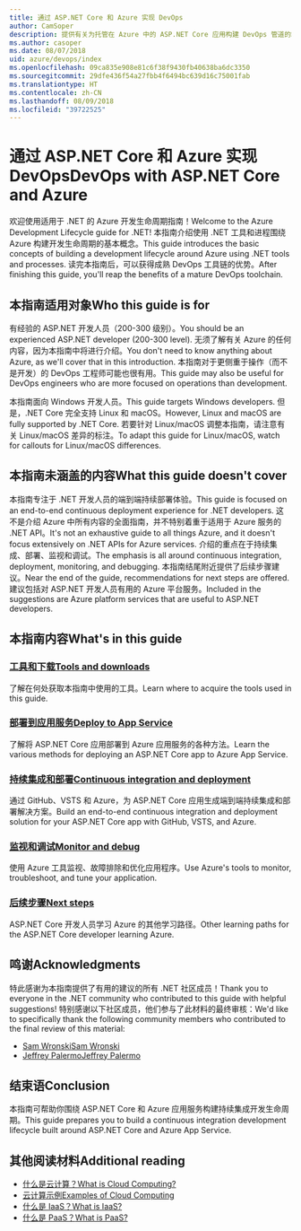 ```yaml
---
title: 通过 ASP.NET Core 和 Azure 实现 DevOps
author: CamSoper
description: 提供有关为托管在 Azure 中的 ASP.NET Core 应用构建 DevOps 管道的端到端指导的指南。
ms.author: casoper
ms.date: 08/07/2018
uid: azure/devops/index
ms.openlocfilehash: 09ca835e908e81c6f38f9430fb40638ba6dc3350
ms.sourcegitcommit: 29dfe436f54a27fbb4f6494bc639d16c75001fab
ms.translationtype: HT
ms.contentlocale: zh-CN
ms.lasthandoff: 08/09/2018
ms.locfileid: "39722525"
---
```

# <a name="devops-with-aspnet-core-and-azure"></a><span data-ttu-id="302d4-103">通过 ASP.NET Core 和 Azure 实现 DevOps</span><span class="sxs-lookup"><span data-stu-id="302d4-103">DevOps with ASP.NET Core and Azure</span></span>

<span data-ttu-id="302d4-104">欢迎使用适用于 .NET 的 Azure 开发生命周期指南！</span><span class="sxs-lookup"><span data-stu-id="302d4-104">Welcome to the Azure Development Lifecycle guide for .NET!</span></span> <span data-ttu-id="302d4-105">本指南介绍使用 .NET 工具和进程围绕 Azure 构建开发生命周期的基本概念。</span><span class="sxs-lookup"><span data-stu-id="302d4-105">This guide introduces the basic concepts of building a development lifecycle around Azure using .NET tools and processes.</span></span> <span data-ttu-id="302d4-106">读完本指南后，可以获得成熟 DevOps 工具链的优势。</span><span class="sxs-lookup"><span data-stu-id="302d4-106">After finishing this guide, you'll reap the benefits of a mature DevOps toolchain.</span></span>

## <a name="who-this-guide-is-for"></a><span data-ttu-id="302d4-107">本指南适用对象</span><span class="sxs-lookup"><span data-stu-id="302d4-107">Who this guide is for</span></span>

<span data-ttu-id="302d4-108">有经验的 ASP.NET 开发人员（200-300 级别）。</span><span class="sxs-lookup"><span data-stu-id="302d4-108">You should be an experienced ASP.NET developer (200-300 level).</span></span> <span data-ttu-id="302d4-109">无须了解有关 Azure 的任何内容，因为本指南中将进行介绍。</span><span class="sxs-lookup"><span data-stu-id="302d4-109">You don't need to know anything about Azure, as we'll cover that in this introduction.</span></span> <span data-ttu-id="302d4-110">本指南对于更侧重于操作（而不是开发）的 DevOps 工程师可能也很有用。</span><span class="sxs-lookup"><span data-stu-id="302d4-110">This guide may also be useful for DevOps engineers who are more focused on operations than development.</span></span>

<span data-ttu-id="302d4-111">本指南面向 Windows 开发人员。</span><span class="sxs-lookup"><span data-stu-id="302d4-111">This guide targets Windows developers.</span></span> <span data-ttu-id="302d4-112">但是，.NET Core 完全支持 Linux 和 macOS。</span><span class="sxs-lookup"><span data-stu-id="302d4-112">However, Linux and macOS are fully supported by .NET Core.</span></span> <span data-ttu-id="302d4-113">若要针对 Linux/macOS 调整本指南，请注意有关 Linux/macOS 差异的标注。</span><span class="sxs-lookup"><span data-stu-id="302d4-113">To adapt this guide for Linux/macOS, watch for callouts for Linux/macOS differences.</span></span>

## <a name="what-this-guide-doesnt-cover"></a><span data-ttu-id="302d4-114">本指南未涵盖的内容</span><span class="sxs-lookup"><span data-stu-id="302d4-114">What this guide doesn't cover</span></span>

<span data-ttu-id="302d4-115">本指南专注于 .NET 开发人员的端到端持续部署体验。</span><span class="sxs-lookup"><span data-stu-id="302d4-115">This guide is focused on an end-to-end continuous deployment experience for .NET developers.</span></span> <span data-ttu-id="302d4-116">这不是介绍 Azure 中所有内容的全面指南，并不特别着重于适用于 Azure 服务的 .NET API。</span><span class="sxs-lookup"><span data-stu-id="302d4-116">It's not an exhaustive guide to all things Azure, and it doesn't focus extensively on .NET APIs for Azure services.</span></span> <span data-ttu-id="302d4-117">介绍的重点在于持续集成、部署、监视和调试。</span><span class="sxs-lookup"><span data-stu-id="302d4-117">The emphasis is all around continuous integration, deployment, monitoring, and debugging.</span></span> <span data-ttu-id="302d4-118">本指南结尾附近提供了后续步骤建议。</span><span class="sxs-lookup"><span data-stu-id="302d4-118">Near the end of the guide, recommendations for next steps are offered.</span></span> <span data-ttu-id="302d4-119">建议包括对 ASP.NET 开发人员有用的 Azure 平台服务。</span><span class="sxs-lookup"><span data-stu-id="302d4-119">Included in the suggestions are Azure platform services that are useful to ASP.NET developers.</span></span>

## <a name="whats-in-this-guide"></a><span data-ttu-id="302d4-120">本指南内容</span><span class="sxs-lookup"><span data-stu-id="302d4-120">What's in this guide</span></span>

### <a name="tools-and-downloadsxrefazuredevopstools-and-downloads"></a>[<span data-ttu-id="302d4-121">工具和下载</span><span class="sxs-lookup"><span data-stu-id="302d4-121">Tools and downloads</span></span>](xref:azure/devops/tools-and-downloads)

<span data-ttu-id="302d4-122">了解在何处获取本指南中使用的工具。</span><span class="sxs-lookup"><span data-stu-id="302d4-122">Learn where to acquire the tools used in this guide.</span></span>

### <a name="deploy-to-app-servicexrefazuredevopsdeploy-to-app-service"></a>[<span data-ttu-id="302d4-123">部署到应用服务</span><span class="sxs-lookup"><span data-stu-id="302d4-123">Deploy to App Service</span></span>](xref:azure/devops/deploy-to-app-service)

<span data-ttu-id="302d4-124">了解将 ASP.NET Core 应用部署到 Azure 应用服务的各种方法。</span><span class="sxs-lookup"><span data-stu-id="302d4-124">Learn the various methods for deploying an ASP.NET Core app to Azure App Service.</span></span>

### <a name="continuous-integration-and-deploymentxrefazuredevopscicd"></a>[<span data-ttu-id="302d4-125">持续集成和部署</span><span class="sxs-lookup"><span data-stu-id="302d4-125">Continuous integration and deployment</span></span>](xref:azure/devops/cicd)

<span data-ttu-id="302d4-126">通过 GitHub、VSTS 和 Azure，为 ASP.NET Core 应用生成端到端持续集成和部署解决方案。</span><span class="sxs-lookup"><span data-stu-id="302d4-126">Build an end-to-end continuous integration and deployment solution for your ASP.NET Core app with GitHub, VSTS, and Azure.</span></span>

### <a name="monitor-and-debugxrefazuredevopsmonitor"></a>[<span data-ttu-id="302d4-127">监视和调试</span><span class="sxs-lookup"><span data-stu-id="302d4-127">Monitor and debug</span></span>](xref:azure/devops/monitor)

<span data-ttu-id="302d4-128">使用 Azure 工具监视、故障排除和优化应用程序。</span><span class="sxs-lookup"><span data-stu-id="302d4-128">Use Azure's tools to monitor, troubleshoot, and tune your application.</span></span>

### <a name="next-stepsxrefazuredevopsnext-steps"></a>[<span data-ttu-id="302d4-129">后续步骤</span><span class="sxs-lookup"><span data-stu-id="302d4-129">Next steps</span></span>](xref:azure/devops/next-steps)

<span data-ttu-id="302d4-130">ASP.NET Core 开发人员学习 Azure 的其他学习路径。</span><span class="sxs-lookup"><span data-stu-id="302d4-130">Other learning paths for the ASP.NET Core developer learning Azure.</span></span>

## <a name="acknowledgments"></a><span data-ttu-id="302d4-131">鸣谢</span><span class="sxs-lookup"><span data-stu-id="302d4-131">Acknowledgments</span></span>

<span data-ttu-id="302d4-132">特此感谢为本指南提供了有用的建议的所有 .NET 社区成员！</span><span class="sxs-lookup"><span data-stu-id="302d4-132">Thank you to everyone in the .NET community who contributed to this guide with helpful suggestions!</span></span> <span data-ttu-id="302d4-133">特别感谢以下社区成员，他们参与了此材料的最终审核：</span><span class="sxs-lookup"><span data-stu-id="302d4-133">We'd like to specifically thank the following community members who contributed to the final review of this material:</span></span>

* [<span data-ttu-id="302d4-134">Sam Wronski</span><span class="sxs-lookup"><span data-stu-id="302d4-134">Sam Wronski</span></span>](https://www.youtube.com/c/worldofzerodevelopment)
* [<span data-ttu-id="302d4-135">Jeffrey Palermo</span><span class="sxs-lookup"><span data-stu-id="302d4-135">Jeffrey Palermo</span></span>](https://twitter.com/jeffreypalermo)

## <a name="conclusion"></a><span data-ttu-id="302d4-136">结束语</span><span class="sxs-lookup"><span data-stu-id="302d4-136">Conclusion</span></span>

<span data-ttu-id="302d4-137">本指南可帮助你围绕 ASP.NET Core 和 Azure 应用服务构建持续集成开发生命周期。</span><span class="sxs-lookup"><span data-stu-id="302d4-137">This guide prepares you to build a continuous integration development lifecycle built around ASP.NET Core and Azure App Service.</span></span>

## <a name="additional-reading"></a><span data-ttu-id="302d4-138">其他阅读材料</span><span class="sxs-lookup"><span data-stu-id="302d4-138">Additional reading</span></span>

* [<span data-ttu-id="302d4-139">什么是云计算？</span><span class="sxs-lookup"><span data-stu-id="302d4-139">What is Cloud Computing?</span></span>](https://azure.microsoft.com/overview/what-is-cloud-computing/)
* [<span data-ttu-id="302d4-140">云计算示例</span><span class="sxs-lookup"><span data-stu-id="302d4-140">Examples of Cloud Computing</span></span>](https://azure.microsoft.com/overview/examples-of-cloud-computing/)
* [<span data-ttu-id="302d4-141">什么是 IaaS？</span><span class="sxs-lookup"><span data-stu-id="302d4-141">What is IaaS?</span></span>](https://azure.microsoft.com/overview/what-is-iaas/)
* [<span data-ttu-id="302d4-142">什么是 PaaS？</span><span class="sxs-lookup"><span data-stu-id="302d4-142">What is PaaS?</span></span>](https://azure.microsoft.com/overview/what-is-paas/)
